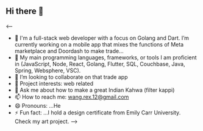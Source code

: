 ## Hi there 👋
<--
- 🔭 I'm a full-stack web developer with a focus on Golang and Dart. I’m currently working on a mobile app that mixes the functions of Meta marketplace and Doordash to make trade...
- 🌱 My main programming languages, frameworks, or tools I am proficient in (JavaScript, Node, React, Golang, Flutter, SQL, Couchbase, Java, Spring, Websphere, VSC).
- 👯 I’m looking to collaborate on that trade app
- 🤔 Project interests: web related
- 💬 Ask me about how to make a great Indian Kahwa (filter kappi)  
- 📫 How to reach me: wang.rex.12@gmail.com
- 😄 Pronouns: ...He
- ⚡ Fun fact: ...I hold a design certificate from Emily Carr University. Check my art project.
-->
